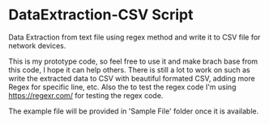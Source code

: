# DataExtraction-CSV Script
Data Extraction from text file using regex method and write it to CSV file for network devices.

This is my prototype code, so feel free to use it and make brach base from this code, I hope it can help others. 
There is still a lot to work on such as write the extracted data to CSV with beautiful formated CSV, adding more Regex for specific line, etc. Also the to test the regex code I'm using https://regexr.com/ for testing the regex code.

The example file will be provided in 'Sample File' folder once it is available.
